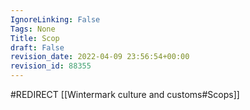 ```yaml
---
IgnoreLinking: False
Tags: None
Title: Scop
draft: False
revision_date: 2022-04-09 23:56:54+00:00
revision_id: 88355
---
```


#REDIRECT [[Wintermark culture and customs#Scops]]